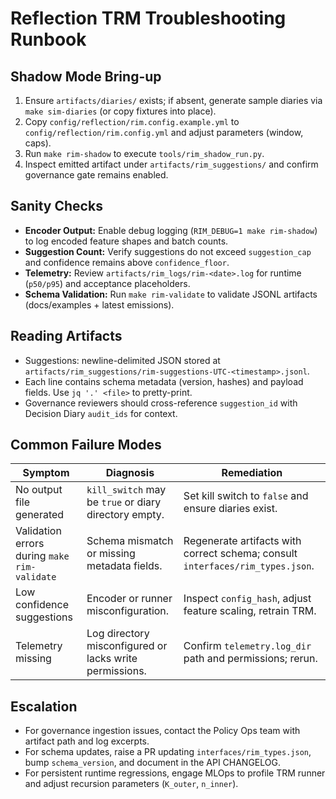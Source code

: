 # Reflection TRM Troubleshooting Runbook

## Shadow Mode Bring-up

1. Ensure `artifacts/diaries/` exists; if absent, generate sample diaries via `make sim-diaries` (or copy fixtures into place).
2. Copy `config/reflection/rim.config.example.yml` to `config/reflection/rim.config.yml` and adjust parameters (window, caps).
3. Run `make rim-shadow` to execute `tools/rim_shadow_run.py`.
4. Inspect emitted artifact under `artifacts/rim_suggestions/` and confirm governance gate remains enabled.

## Sanity Checks

- **Encoder Output:** Enable debug logging (`RIM_DEBUG=1 make rim-shadow`) to log encoded feature shapes and batch counts.
- **Suggestion Count:** Verify suggestions do not exceed `suggestion_cap` and confidence remains above `confidence_floor`.
- **Telemetry:** Review `artifacts/rim_logs/rim-<date>.log` for runtime (`p50/p95`) and acceptance placeholders.
- **Schema Validation:** Run `make rim-validate` to validate JSONL artifacts (docs/examples + latest emissions).

## Reading Artifacts

- Suggestions: newline-delimited JSON stored at `artifacts/rim_suggestions/rim-suggestions-UTC-<timestamp>.jsonl`.
- Each line contains schema metadata (version, hashes) and payload fields. Use `jq '.' <file>` to pretty-print.
- Governance reviewers should cross-reference `suggestion_id` with Decision Diary `audit_ids` for context.

## Common Failure Modes

| Symptom | Diagnosis | Remediation |
| --- | --- | --- |
| No output file generated | `kill_switch` may be `true` or diary directory empty. | Set kill switch to `false` and ensure diaries exist. |
| Validation errors during `make rim-validate` | Schema mismatch or missing metadata fields. | Regenerate artifacts with correct schema; consult `interfaces/rim_types.json`. |
| Low confidence suggestions | Encoder or runner misconfiguration. | Inspect `config_hash`, adjust feature scaling, retrain TRM. |
| Telemetry missing | Log directory misconfigured or lacks write permissions. | Confirm `telemetry.log_dir` path and permissions; rerun. |

## Escalation

- For governance ingestion issues, contact the Policy Ops team with artifact path and log excerpts.
- For schema updates, raise a PR updating `interfaces/rim_types.json`, bump `schema_version`, and document in the API CHANGELOG.
- For persistent runtime regressions, engage MLOps to profile TRM runner and adjust recursion parameters (`K_outer`, `n_inner`).
